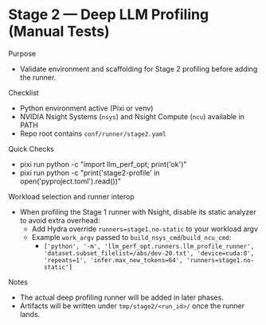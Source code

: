 Stage 2 — Deep LLM Profiling (Manual Tests)
==========================================

Purpose
- Validate environment and scaffolding for Stage 2 profiling before adding the runner.

Checklist
- Python environment active (Pixi or venv)
- NVIDIA Nsight Systems (`nsys`) and Nsight Compute (`ncu`) available in PATH
- Repo root contains `conf/runner/stage2.yaml`

Quick Checks
- pixi run python -c "import llm_perf_opt; print('ok')"
- pixi run python -c "print('stage2-profile' in open('pyproject.toml').read())"

Workload selection and runner interop
- When profiling the Stage 1 runner with Nsight, disable its static analyzer to avoid extra overhead:
  - Add Hydra override `runners=stage1.no-static` to your workload argv
  - Example `work_argv` passed to `build_nsys_cmd`/`build_ncu_cmd`:
    - `['python', '-m', 'llm_perf_opt.runners.llm_profile_runner', 'dataset.subset_filelist=/abs/dev-20.txt', 'device=cuda:0', 'repeats=1', 'infer.max_new_tokens=64', 'runners=stage1.no-static']`

Notes
- The actual deep profiling runner will be added in later phases.
- Artifacts will be written under `tmp/stage2/<run_id>/` once the runner lands.
